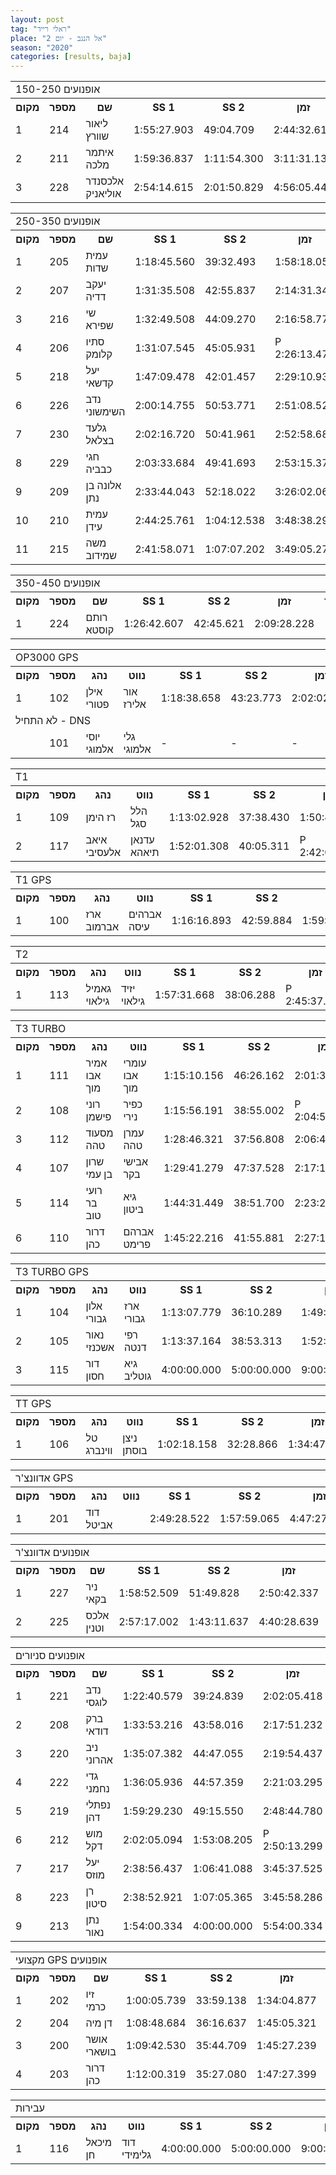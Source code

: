 ```yaml
---
layout: post
tag: "ראלי רייד"
place: "אל הנגב - יום 2"
season: "2020"
categories: [results, baja]
---
```

<table class="line_color">
    <tr>
        <td colspan="99" class="title_font">150-250 אופנועים</td>
    </tr>
    <tr class="rnkh_bkcolor">
        <th class="rnkh_font">מקום</th>
        <th class="rnkh_font">מספר</th>
        <th class="rnkh_font">שם</th>
        <th class="rnkh_font">SS 1</th>
        <th class="rnkh_font">SS 2</th>
        <th class="rnkh_font">זמן</th>
        <th class="rnkh_font">פער</th>
    </tr>
    <tr class="rnk_bkcolor OddRow">
        <td class="rnk_font">1</td>
        <td class="rnk_font">214</td>
        <td class="rnk_font">ליאור שוורץ</td>
        <td class="rnk_font">1:55:27.903</td>
        <td class="rnk_font">49:04.709</td>
        <td class="rnk_font">2:44:32.612</td>
        <td class="rnk_font">-</td>
    </tr>
    <tr class="rnk_bkcolor EvenRow">
        <td class="rnk_font">2</td>
        <td class="rnk_font">211</td>
        <td class="rnk_font">איתמר מלכה</td>
        <td class="rnk_font">1:59:36.837</td>
        <td class="rnk_font">1:11:54.300</td>
        <td class="rnk_font">3:11:31.137</td>
        <td class="rnk_font">26:58.525</td>
    </tr>
    <tr class="rnk_bkcolor OddRow">
        <td class="rnk_font">3</td>
        <td class="rnk_font">228</td>
        <td class="rnk_font">אלכסנדר אוליאניק</td>
        <td class="rnk_font">2:54:14.615</td>
        <td class="rnk_font">2:01:50.829</td>
        <td class="rnk_font">4:56:05.444</td>
        <td class="rnk_font">2:11:32.832</td>
    </tr>
</table>
<table class="line_color">
    <tr>
        <td colspan="99" class="title_font">250-350 אופנועים</td>
    </tr>
    <tr class="rnkh_bkcolor">
        <th class="rnkh_font">מקום</th>
        <th class="rnkh_font">מספר</th>
        <th class="rnkh_font">שם</th>
        <th class="rnkh_font">SS 1</th>
        <th class="rnkh_font">SS 2</th>
        <th class="rnkh_font">זמן</th>
        <th class="rnkh_font">עונשין</th>
        <th class="rnkh_font">פער</th>
    </tr>
    <tr class="rnk_bkcolor EvenRow">
        <td class="rnk_font">1</td>
        <td class="rnk_font">205</td>
        <td class="rnk_font">עמית שדות</td>
        <td class="rnk_font">1:18:45.560</td>
        <td class="rnk_font">39:32.493</td>
        <td class="rnk_font">1:58:18.053</td>
        <td class="rnk_font">-</td>
        <td class="rnk_font">-</td>
    </tr>
    <tr class="rnk_bkcolor OddRow">
        <td class="rnk_font">2</td>
        <td class="rnk_font">207</td>
        <td class="rnk_font">יעקב דדיה</td>
        <td class="rnk_font">1:31:35.508</td>
        <td class="rnk_font">42:55.837</td>
        <td class="rnk_font">2:14:31.345</td>
        <td class="rnk_font">-</td>
        <td class="rnk_font">16:13.292</td>
    </tr>
    <tr class="rnk_bkcolor EvenRow">
        <td class="rnk_font">3</td>
        <td class="rnk_font">216</td>
        <td class="rnk_font">שי שפירא</td>
        <td class="rnk_font">1:32:49.508</td>
        <td class="rnk_font">44:09.270</td>
        <td class="rnk_font">2:16:58.778</td>
        <td class="rnk_font">-</td>
        <td class="rnk_font">18:40.725</td>
    </tr>
    <tr class="rnk_bkcolor OddRow">
        <td class="rnk_font">4</td>
        <td class="rnk_font">206</td>
        <td class="rnk_font">סתיו קלומק</td>
        <td class="rnk_font">1:31:07.545</td>
        <td class="rnk_font">45:05.931</td>
        <td class="rnk_font penalty">P 2:26:13.476</td>
        <td class="rnk_font">10:00.000</td>
        <td class="rnk_font">27:55.423</td>
    </tr>
    <tr class="rnk_bkcolor EvenRow">
        <td class="rnk_font">5</td>
        <td class="rnk_font">218</td>
        <td class="rnk_font">יעל קדשאי</td>
        <td class="rnk_font">1:47:09.478</td>
        <td class="rnk_font">42:01.457</td>
        <td class="rnk_font">2:29:10.935</td>
        <td class="rnk_font">-</td>
        <td class="rnk_font">30:52.882</td>
    </tr>
    <tr class="rnk_bkcolor OddRow">
        <td class="rnk_font">6</td>
        <td class="rnk_font">226</td>
        <td class="rnk_font">נדב השימשוני</td>
        <td class="rnk_font">2:00:14.755</td>
        <td class="rnk_font">50:53.771</td>
        <td class="rnk_font">2:51:08.526</td>
        <td class="rnk_font">-</td>
        <td class="rnk_font">52:50.473</td>
    </tr>
    <tr class="rnk_bkcolor EvenRow">
        <td class="rnk_font">7</td>
        <td class="rnk_font">230</td>
        <td class="rnk_font">גלעד בצלאל</td>
        <td class="rnk_font">2:02:16.720</td>
        <td class="rnk_font">50:41.961</td>
        <td class="rnk_font">2:52:58.681</td>
        <td class="rnk_font">-</td>
        <td class="rnk_font">54:40.628</td>
    </tr>
    <tr class="rnk_bkcolor OddRow">
        <td class="rnk_font">8</td>
        <td class="rnk_font">229</td>
        <td class="rnk_font">חגי כבביה</td>
        <td class="rnk_font">2:03:33.684</td>
        <td class="rnk_font">49:41.693</td>
        <td class="rnk_font">2:53:15.377</td>
        <td class="rnk_font">-</td>
        <td class="rnk_font">54:57.324</td>
    </tr>
    <tr class="rnk_bkcolor EvenRow">
        <td class="rnk_font">9</td>
        <td class="rnk_font">209</td>
        <td class="rnk_font">אלונה בן נתן</td>
        <td class="rnk_font">2:33:44.043</td>
        <td class="rnk_font">52:18.022</td>
        <td class="rnk_font">3:26:02.065</td>
        <td class="rnk_font">-</td>
        <td class="rnk_font">1:27:44.012</td>
    </tr>
    <tr class="rnk_bkcolor OddRow">
        <td class="rnk_font">10</td>
        <td class="rnk_font">210</td>
        <td class="rnk_font">עמית עידן</td>
        <td class="rnk_font">2:44:25.761</td>
        <td class="rnk_font">1:04:12.538</td>
        <td class="rnk_font">3:48:38.299</td>
        <td class="rnk_font">-</td>
        <td class="rnk_font">1:50:20.246</td>
    </tr>
    <tr class="rnk_bkcolor EvenRow">
        <td class="rnk_font">11</td>
        <td class="rnk_font">215</td>
        <td class="rnk_font">משה שמידוב</td>
        <td class="rnk_font">2:41:58.071</td>
        <td class="rnk_font">1:07:07.202</td>
        <td class="rnk_font">3:49:05.273</td>
        <td class="rnk_font">-</td>
        <td class="rnk_font">1:50:47.220</td>
    </tr>
</table>
<table class="line_color">
    <tr>
        <td colspan="99" class="title_font">350-450 אופנועים</td>
    </tr>
    <tr class="rnkh_bkcolor">
        <th class="rnkh_font">מקום</th>
        <th class="rnkh_font">מספר</th>
        <th class="rnkh_font">שם</th>
        <th class="rnkh_font">SS 1</th>
        <th class="rnkh_font">SS 2</th>
        <th class="rnkh_font">זמן</th>
        <th class="rnkh_font">פער</th>
    </tr>
    <tr class="rnk_bkcolor OddRow">
        <td class="rnk_font">1</td>
        <td class="rnk_font">224</td>
        <td class="rnk_font">רותם קוסטא</td>
        <td class="rnk_font">1:26:42.607</td>
        <td class="rnk_font">42:45.621</td>
        <td class="rnk_font">2:09:28.228</td>
        <td class="rnk_font">-</td>
    </tr>
</table>
<table class="line_color">
    <tr>
        <td colspan="99" class="title_font">OP3000 GPS</td>
    </tr>
    <tr class="rnkh_bkcolor">
        <th class="rnkh_font">מקום</th>
        <th class="rnkh_font">מספר</th>
        <th class="rnkh_font">נהג</th>
        <th class="rnkh_font">נווט</th>
        <th class="rnkh_font">SS 1</th>
        <th class="rnkh_font">SS 2</th>
        <th class="rnkh_font">זמן</th>
        <th class="rnkh_font">פער</th>
    </tr>
    <tr class="rnk_bkcolor EvenRow">
        <td class="rnk_font">1</td>
        <td class="rnk_font">102</td>
        <td class="rnk_font">אילן פטורי</td>
        <td class="rnk_font">אור אלירז</td>
        <td class="rnk_font">1:18:38.658</td>
        <td class="rnk_font">43:23.773</td>
        <td class="rnk_font">2:02:02.431</td>
        <td class="rnk_font">-</td>
    </tr>
    <tr>
        <td colspan="99" class="subtitle_font">לא התחיל - DNS</td>
    </tr>
    <tr class="rnk_bkcolor OddRow">
        <td class="rnk_font"></td>
        <td class="rnk_font">101</td>
        <td class="rnk_font">יוסי אלמוגי</td>
        <td class="rnk_font">גלי אלמוגי</td>
        <td class="rnk_font">-</td>
        <td class="rnk_font">-</td>
        <td class="rnk_font">-</td>
        <td class="rnk_font">-</td>
    </tr>
</table>
<table class="line_color">
    <tr>
        <td colspan="99" class="title_font">T1</td>
    </tr>
    <tr class="rnkh_bkcolor">
        <th class="rnkh_font">מקום</th>
        <th class="rnkh_font">מספר</th>
        <th class="rnkh_font">נהג</th>
        <th class="rnkh_font">נווט</th>
        <th class="rnkh_font">SS 1</th>
        <th class="rnkh_font">SS 2</th>
        <th class="rnkh_font">זמן</th>
        <th class="rnkh_font">עונשין</th>
        <th class="rnkh_font">פער</th>
    </tr>
    <tr class="rnk_bkcolor EvenRow">
        <td class="rnk_font">1</td>
        <td class="rnk_font">109</td>
        <td class="rnk_font">רז הימן</td>
        <td class="rnk_font">הלל סגל</td>
        <td class="rnk_font">1:13:02.928</td>
        <td class="rnk_font">37:38.430</td>
        <td class="rnk_font">1:50:41.358</td>
        <td class="rnk_font">-</td>
        <td class="rnk_font">-</td>
    </tr>
    <tr class="rnk_bkcolor OddRow">
        <td class="rnk_font">2</td>
        <td class="rnk_font">117</td>
        <td class="rnk_font">איאב אלעסיבי</td>
        <td class="rnk_font">עדנאן תיאהא</td>
        <td class="rnk_font">1:52:01.308</td>
        <td class="rnk_font">40:05.311</td>
        <td class="rnk_font penalty">P 2:42:06.619</td>
        <td class="rnk_font">10:00.000</td>
        <td class="rnk_font">51:25.261</td>
    </tr>
</table>
<table class="line_color">
    <tr>
        <td colspan="99" class="title_font">T1 GPS</td>
    </tr>
    <tr class="rnkh_bkcolor">
        <th class="rnkh_font">מקום</th>
        <th class="rnkh_font">מספר</th>
        <th class="rnkh_font">נהג</th>
        <th class="rnkh_font">נווט</th>
        <th class="rnkh_font">SS 1</th>
        <th class="rnkh_font">SS 2</th>
        <th class="rnkh_font">זמן</th>
        <th class="rnkh_font">פער</th>
    </tr>
    <tr class="rnk_bkcolor EvenRow">
        <td class="rnk_font">1</td>
        <td class="rnk_font">100</td>
        <td class="rnk_font">ארז אברמוב</td>
        <td class="rnk_font">אברהים עיסה</td>
        <td class="rnk_font">1:16:16.893</td>
        <td class="rnk_font">42:59.884</td>
        <td class="rnk_font">1:59:16.777</td>
        <td class="rnk_font">-</td>
    </tr>
</table>
<table class="line_color">
    <tr>
        <td colspan="99" class="title_font">T2</td>
    </tr>
    <tr class="rnkh_bkcolor">
        <th class="rnkh_font">מקום</th>
        <th class="rnkh_font">מספר</th>
        <th class="rnkh_font">נהג</th>
        <th class="rnkh_font">נווט</th>
        <th class="rnkh_font">SS 1</th>
        <th class="rnkh_font">SS 2</th>
        <th class="rnkh_font">זמן</th>
        <th class="rnkh_font">עונשין</th>
        <th class="rnkh_font">פער</th>
    </tr>
    <tr class="rnk_bkcolor OddRow">
        <td class="rnk_font">1</td>
        <td class="rnk_font">113</td>
        <td class="rnk_font">גאמיל גילאוי</td>
        <td class="rnk_font">יזיד גילאוי</td>
        <td class="rnk_font">1:57:31.668</td>
        <td class="rnk_font">38:06.288</td>
        <td class="rnk_font penalty">P 2:45:37.956</td>
        <td class="rnk_font">10:00.000</td>
        <td class="rnk_font">-</td>
    </tr>
</table>
<table class="line_color">
    <tr>
        <td colspan="99" class="title_font">T3 TURBO</td>
    </tr>
    <tr class="rnkh_bkcolor">
        <th class="rnkh_font">מקום</th>
        <th class="rnkh_font">מספר</th>
        <th class="rnkh_font">נהג</th>
        <th class="rnkh_font">נווט</th>
        <th class="rnkh_font">SS 1</th>
        <th class="rnkh_font">SS 2</th>
        <th class="rnkh_font">זמן</th>
        <th class="rnkh_font">עונשין</th>
        <th class="rnkh_font">פער</th>
    </tr>
    <tr class="rnk_bkcolor EvenRow">
        <td class="rnk_font">1</td>
        <td class="rnk_font">111</td>
        <td class="rnk_font">אמיר אבו מוך</td>
        <td class="rnk_font">עומרי אבו מוך</td>
        <td class="rnk_font">1:15:10.156</td>
        <td class="rnk_font">46:26.162</td>
        <td class="rnk_font">2:01:36.318</td>
        <td class="rnk_font">-</td>
        <td class="rnk_font">-</td>
    </tr>
    <tr class="rnk_bkcolor OddRow">
        <td class="rnk_font">2</td>
        <td class="rnk_font">108</td>
        <td class="rnk_font">רוני פישמן</td>
        <td class="rnk_font">כפיר נירי</td>
        <td class="rnk_font">1:15:56.191</td>
        <td class="rnk_font">38:55.002</td>
        <td class="rnk_font penalty">P 2:04:51.193</td>
        <td class="rnk_font">10:00.000</td>
        <td class="rnk_font">3:14.875</td>
    </tr>
    <tr class="rnk_bkcolor EvenRow">
        <td class="rnk_font">3</td>
        <td class="rnk_font">112</td>
        <td class="rnk_font">מסעוד טהה</td>
        <td class="rnk_font">עמרן טהה</td>
        <td class="rnk_font">1:28:46.321</td>
        <td class="rnk_font">37:56.808</td>
        <td class="rnk_font">2:06:43.129</td>
        <td class="rnk_font">-</td>
        <td class="rnk_font">5:06.811</td>
    </tr>
    <tr class="rnk_bkcolor OddRow">
        <td class="rnk_font">4</td>
        <td class="rnk_font">107</td>
        <td class="rnk_font">שרון בן עמי</td>
        <td class="rnk_font">אבישי בקר</td>
        <td class="rnk_font">1:29:41.279</td>
        <td class="rnk_font">47:37.528</td>
        <td class="rnk_font">2:17:18.807</td>
        <td class="rnk_font">-</td>
        <td class="rnk_font">15:42.489</td>
    </tr>
    <tr class="rnk_bkcolor EvenRow">
        <td class="rnk_font">5</td>
        <td class="rnk_font">114</td>
        <td class="rnk_font">רועי בר טוב</td>
        <td class="rnk_font">גיא ביטון</td>
        <td class="rnk_font">1:44:31.449</td>
        <td class="rnk_font">38:51.700</td>
        <td class="rnk_font">2:23:23.149</td>
        <td class="rnk_font">-</td>
        <td class="rnk_font">21:46.831</td>
    </tr>
    <tr class="rnk_bkcolor OddRow">
        <td class="rnk_font">6</td>
        <td class="rnk_font">110</td>
        <td class="rnk_font">דרור כהן</td>
        <td class="rnk_font">אברהם פרימט</td>
        <td class="rnk_font">1:45:22.216</td>
        <td class="rnk_font">41:55.881</td>
        <td class="rnk_font">2:27:18.097</td>
        <td class="rnk_font">-</td>
        <td class="rnk_font">25:41.779</td>
    </tr>
</table>
<table class="line_color">
    <tr>
        <td colspan="99" class="title_font">T3 TURBO GPS</td>
    </tr>
    <tr class="rnkh_bkcolor">
        <th class="rnkh_font">מקום</th>
        <th class="rnkh_font">מספר</th>
        <th class="rnkh_font">נהג</th>
        <th class="rnkh_font">נווט</th>
        <th class="rnkh_font">SS 1</th>
        <th class="rnkh_font">SS 2</th>
        <th class="rnkh_font">זמן</th>
        <th class="rnkh_font">פער</th>
    </tr>
    <tr class="rnk_bkcolor EvenRow">
        <td class="rnk_font">1</td>
        <td class="rnk_font">104</td>
        <td class="rnk_font">אלון גבורי</td>
        <td class="rnk_font">ארז גבורי</td>
        <td class="rnk_font">1:13:07.779</td>
        <td class="rnk_font">36:10.289</td>
        <td class="rnk_font">1:49:18.068</td>
        <td class="rnk_font">-</td>
    </tr>
    <tr class="rnk_bkcolor OddRow">
        <td class="rnk_font">2</td>
        <td class="rnk_font">105</td>
        <td class="rnk_font">נאור אשכנזי</td>
        <td class="rnk_font">רפי דנטה</td>
        <td class="rnk_font">1:13:37.164</td>
        <td class="rnk_font">38:53.313</td>
        <td class="rnk_font">1:52:30.477</td>
        <td class="rnk_font">3:12.409</td>
    </tr>
    <tr class="rnk_bkcolor EvenRow">
        <td class="rnk_font">3</td>
        <td class="rnk_font">115</td>
        <td class="rnk_font">דור חסון</td>
        <td class="rnk_font">גיא גוטליב</td>
        <td class="rnk_font">4:00:00.000</td>
        <td class="rnk_font">5:00:00.000</td>
        <td class="rnk_font">9:00:00.000</td>
        <td class="rnk_font">7:10:41.932</td>
    </tr>
</table>
<table class="line_color">
    <tr>
        <td colspan="99" class="title_font">TT GPS</td>
    </tr>
    <tr class="rnkh_bkcolor">
        <th class="rnkh_font">מקום</th>
        <th class="rnkh_font">מספר</th>
        <th class="rnkh_font">נהג</th>
        <th class="rnkh_font">נווט</th>
        <th class="rnkh_font">SS 1</th>
        <th class="rnkh_font">SS 2</th>
        <th class="rnkh_font">זמן</th>
        <th class="rnkh_font">פער</th>
    </tr>
    <tr class="rnk_bkcolor OddRow">
        <td class="rnk_font">1</td>
        <td class="rnk_font">106</td>
        <td class="rnk_font">טל ווינברג</td>
        <td class="rnk_font">ניצן בוסתן</td>
        <td class="rnk_font">1:02:18.158</td>
        <td class="rnk_font">32:28.866</td>
        <td class="rnk_font">1:34:47.024</td>
        <td class="rnk_font">-</td>
    </tr>
</table>
<table class="line_color">
    <tr>
        <td colspan="99" class="title_font">אדוונצ'ר GPS</td>
    </tr>
    <tr class="rnkh_bkcolor">
        <th class="rnkh_font">מקום</th>
        <th class="rnkh_font">מספר</th>
        <th class="rnkh_font">נהג</th>
        <th class="rnkh_font">נווט</th>
        <th class="rnkh_font">SS 1</th>
        <th class="rnkh_font">SS 2</th>
        <th class="rnkh_font">זמן</th>
        <th class="rnkh_font">פער</th>
    </tr>
    <tr class="rnk_bkcolor EvenRow">
        <td class="rnk_font">1</td>
        <td class="rnk_font">201</td>
        <td class="rnk_font">דוד אביטל</td>
        <td class="rnk_font">&nbsp;</td>
        <td class="rnk_font">2:49:28.522</td>
        <td class="rnk_font">1:57:59.065</td>
        <td class="rnk_font">4:47:27.587</td>
        <td class="rnk_font">-</td>
    </tr>
</table>
<table class="line_color">
    <tr>
        <td colspan="99" class="title_font">אופנועים אדוונצ'ר</td>
    </tr>
    <tr class="rnkh_bkcolor">
        <th class="rnkh_font">מקום</th>
        <th class="rnkh_font">מספר</th>
        <th class="rnkh_font">שם</th>
        <th class="rnkh_font">SS 1</th>
        <th class="rnkh_font">SS 2</th>
        <th class="rnkh_font">זמן</th>
        <th class="rnkh_font">פער</th>
    </tr>
    <tr class="rnk_bkcolor OddRow">
        <td class="rnk_font">1</td>
        <td class="rnk_font">227</td>
        <td class="rnk_font">ניר בקאי</td>
        <td class="rnk_font">1:58:52.509</td>
        <td class="rnk_font">51:49.828</td>
        <td class="rnk_font">2:50:42.337</td>
        <td class="rnk_font">-</td>
    </tr>
    <tr class="rnk_bkcolor EvenRow">
        <td class="rnk_font">2</td>
        <td class="rnk_font">225</td>
        <td class="rnk_font">אלכס וטנין</td>
        <td class="rnk_font">2:57:17.002</td>
        <td class="rnk_font">1:43:11.637</td>
        <td class="rnk_font">4:40:28.639</td>
        <td class="rnk_font">1:49:46.302</td>
    </tr>
</table>
<table class="line_color">
    <tr>
        <td colspan="99" class="title_font">אופנועים סניורים</td>
    </tr>
    <tr class="rnkh_bkcolor">
        <th class="rnkh_font">מקום</th>
        <th class="rnkh_font">מספר</th>
        <th class="rnkh_font">שם</th>
        <th class="rnkh_font">SS 1</th>
        <th class="rnkh_font">SS 2</th>
        <th class="rnkh_font">זמן</th>
        <th class="rnkh_font">עונשין</th>
        <th class="rnkh_font">פער</th>
    </tr>
    <tr class="rnk_bkcolor OddRow">
        <td class="rnk_font">1</td>
        <td class="rnk_font">221</td>
        <td class="rnk_font">נדב לוגסי</td>
        <td class="rnk_font">1:22:40.579</td>
        <td class="rnk_font">39:24.839</td>
        <td class="rnk_font">2:02:05.418</td>
        <td class="rnk_font">-</td>
        <td class="rnk_font">-</td>
    </tr>
    <tr class="rnk_bkcolor EvenRow">
        <td class="rnk_font">2</td>
        <td class="rnk_font">208</td>
        <td class="rnk_font">ברק דודאי</td>
        <td class="rnk_font">1:33:53.216</td>
        <td class="rnk_font">43:58.016</td>
        <td class="rnk_font">2:17:51.232</td>
        <td class="rnk_font">-</td>
        <td class="rnk_font">15:45.814</td>
    </tr>
    <tr class="rnk_bkcolor OddRow">
        <td class="rnk_font">3</td>
        <td class="rnk_font">220</td>
        <td class="rnk_font">ניב אהרוני</td>
        <td class="rnk_font">1:35:07.382</td>
        <td class="rnk_font">44:47.055</td>
        <td class="rnk_font">2:19:54.437</td>
        <td class="rnk_font">-</td>
        <td class="rnk_font">17:49.019</td>
    </tr>
    <tr class="rnk_bkcolor EvenRow">
        <td class="rnk_font">4</td>
        <td class="rnk_font">222</td>
        <td class="rnk_font">גדי נחמני</td>
        <td class="rnk_font">1:36:05.936</td>
        <td class="rnk_font">44:57.359</td>
        <td class="rnk_font">2:21:03.295</td>
        <td class="rnk_font">-</td>
        <td class="rnk_font">18:57.877</td>
    </tr>
    <tr class="rnk_bkcolor OddRow">
        <td class="rnk_font">5</td>
        <td class="rnk_font">219</td>
        <td class="rnk_font">נפתלי דהן</td>
        <td class="rnk_font">1:59:29.230</td>
        <td class="rnk_font">49:15.550</td>
        <td class="rnk_font">2:48:44.780</td>
        <td class="rnk_font">-</td>
        <td class="rnk_font">46:39.362</td>
    </tr>
    <tr class="rnk_bkcolor EvenRow">
        <td class="rnk_font">6</td>
        <td class="rnk_font">212</td>
        <td class="rnk_font">מוש דקל</td>
        <td class="rnk_font">2:02:05.094</td>
        <td class="rnk_font">1:53:08.205</td>
        <td class="rnk_font penalty">P 2:50:13.299</td>
        <td class="rnk_font">-</td>
        <td class="rnk_font">48:07.881</td>
    </tr>
    <tr class="rnk_bkcolor OddRow">
        <td class="rnk_font">7</td>
        <td class="rnk_font">217</td>
        <td class="rnk_font">יעל מוזס</td>
        <td class="rnk_font">2:38:56.437</td>
        <td class="rnk_font">1:06:41.088</td>
        <td class="rnk_font">3:45:37.525</td>
        <td class="rnk_font">-</td>
        <td class="rnk_font">1:43:32.107</td>
    </tr>
    <tr class="rnk_bkcolor EvenRow">
        <td class="rnk_font">8</td>
        <td class="rnk_font">223</td>
        <td class="rnk_font">רן סיטון</td>
        <td class="rnk_font">2:38:52.921</td>
        <td class="rnk_font">1:07:05.365</td>
        <td class="rnk_font">3:45:58.286</td>
        <td class="rnk_font">-</td>
        <td class="rnk_font">1:43:52.868</td>
    </tr>
    <tr class="rnk_bkcolor OddRow">
        <td class="rnk_font">9</td>
        <td class="rnk_font">213</td>
        <td class="rnk_font">נתן נאור</td>
        <td class="rnk_font">1:54:00.334</td>
        <td class="rnk_font">4:00:00.000</td>
        <td class="rnk_font">5:54:00.334</td>
        <td class="rnk_font">-</td>
        <td class="rnk_font">3:51:54.916</td>
    </tr>
</table>
<table class="line_color">
    <tr>
        <td colspan="99" class="title_font">מקצועי GPS אופנועים</td>
    </tr>
    <tr class="rnkh_bkcolor">
        <th class="rnkh_font">מקום</th>
        <th class="rnkh_font">מספר</th>
        <th class="rnkh_font">שם</th>
        <th class="rnkh_font">SS 1</th>
        <th class="rnkh_font">SS 2</th>
        <th class="rnkh_font">זמן</th>
        <th class="rnkh_font">פער</th>
    </tr>
    <tr class="rnk_bkcolor EvenRow">
        <td class="rnk_font">1</td>
        <td class="rnk_font">202</td>
        <td class="rnk_font">זיו כרמי</td>
        <td class="rnk_font">1:00:05.739</td>
        <td class="rnk_font">33:59.138</td>
        <td class="rnk_font">1:34:04.877</td>
        <td class="rnk_font">-</td>
    </tr>
    <tr class="rnk_bkcolor OddRow">
        <td class="rnk_font">2</td>
        <td class="rnk_font">204</td>
        <td class="rnk_font">דן מיה</td>
        <td class="rnk_font">1:08:48.684</td>
        <td class="rnk_font">36:16.637</td>
        <td class="rnk_font">1:45:05.321</td>
        <td class="rnk_font">11:00.444</td>
    </tr>
    <tr class="rnk_bkcolor EvenRow">
        <td class="rnk_font">3</td>
        <td class="rnk_font">200</td>
        <td class="rnk_font">אושר בושארי</td>
        <td class="rnk_font">1:09:42.530</td>
        <td class="rnk_font">35:44.709</td>
        <td class="rnk_font">1:45:27.239</td>
        <td class="rnk_font">11:22.362</td>
    </tr>
    <tr class="rnk_bkcolor OddRow">
        <td class="rnk_font">4</td>
        <td class="rnk_font">203</td>
        <td class="rnk_font">דרור כהן</td>
        <td class="rnk_font">1:12:00.319</td>
        <td class="rnk_font">35:27.080</td>
        <td class="rnk_font">1:47:27.399</td>
        <td class="rnk_font">13:22.522</td>
    </tr>
</table>
<table class="line_color">
    <tr>
        <td colspan="99" class="title_font">עבירות</td>
    </tr>
    <tr class="rnkh_bkcolor">
        <th class="rnkh_font">מקום</th>
        <th class="rnkh_font">מספר</th>
        <th class="rnkh_font">נהג</th>
        <th class="rnkh_font">נווט</th>
        <th class="rnkh_font">SS 1</th>
        <th class="rnkh_font">SS 2</th>
        <th class="rnkh_font">זמן</th>
        <th class="rnkh_font">פער</th>
    </tr>
    <tr class="rnk_bkcolor EvenRow">
        <td class="rnk_font">1</td>
        <td class="rnk_font">116</td>
        <td class="rnk_font">מיכאל חן</td>
        <td class="rnk_font">דוד גלימידי</td>
        <td class="rnk_font">4:00:00.000</td>
        <td class="rnk_font">5:00:00.000</td>
        <td class="rnk_font">9:00:00.000</td>
        <td class="rnk_font">-</td>
    </tr>
</table>

